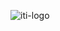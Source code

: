 ![iti-logo](https://user-images.githubusercontent.com/118731723/203304178-bc24267d-8ccf-40df-bfc4-11da7b6bb7ed.png)
